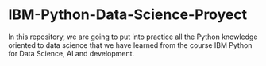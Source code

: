 # IBM-Python-Data-Science-Proyect
In this repository, we are going to put into practice all the Python knowledge oriented to data science that we have learned from the course IBM Python for Data Science, AI and development.
